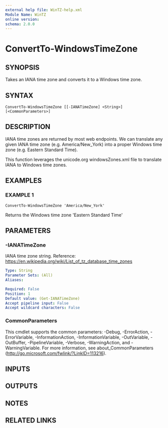 ```yaml
---
external help file: WinTZ-help.xml
Module Name: WinTZ
online version:
schema: 2.0.0
---
```


# ConvertTo-WindowsTimeZone

## SYNOPSIS
Takes an IANA time zone and converts it to a Windows time zone.

## SYNTAX

```
ConvertTo-WindowsTimeZone [[-IANATimeZone] <String>] [<CommonParameters>]
```

## DESCRIPTION
IANA time zones are returned by most web endpoints.
We can translate any
given IANA time zone (e.g.
America/New_York) into a proper Windows time zone
(e.g.
Eastern Standard Time).

This function leverages the unicode.org windowsZones.xml file to translate
IANA to Windows time zones.

## EXAMPLES

### EXAMPLE 1
```
ConvertTo-WindowsTimeZone 'America/New_York'
```

Returns the Windows time zone 'Eastern Standard Time'

## PARAMETERS

### -IANATimeZone
IANA time zone string.
Reference: https://en.wikipedia.org/wiki/List_of_tz_database_time_zones

```yaml
Type: String
Parameter Sets: (All)
Aliases:

Required: False
Position: 1
Default value: (Get-IANATimeZone)
Accept pipeline input: False
Accept wildcard characters: False
```

### CommonParameters
This cmdlet supports the common parameters: -Debug, -ErrorAction, -ErrorVariable, -InformationAction, -InformationVariable, -OutVariable, -OutBuffer, -PipelineVariable, -Verbose, -WarningAction, and -WarningVariable.
For more information, see about_CommonParameters (http://go.microsoft.com/fwlink/?LinkID=113216).

## INPUTS

## OUTPUTS

## NOTES

## RELATED LINKS
